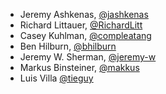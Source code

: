 - Jeremy Ashkenas, [@jashkenas](https://github.com/jashkenas)
- Richard Littauer, [@RichardLitt](https://github.com/RichardLitt)
- Casey Kuhlman, [@compleatang](https://github.com/compleatang)
- Ben Hilburn, [@bhilburn](https://github.com/bhilburn)
- Jeremy W. Sherman, [@jeremy-w](https://github.com/jeremy-w)
- Markus Binsteiner, [@makkus](https://github.com/makkus)
- Luis Villa [@tieguy](https://github.com/tieguy)
